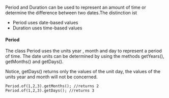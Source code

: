 Period and Duration can be used to represent an amount of time or determine the difference between two dates.The distinction ist
- Period uses date-based values
- Duration uses time-based values

#### Period
The class Period uses the units year , month and day to represent a period of time. The date units can be determined by using the methods getYears(), getMonths() and getDays().

Notice, getDays() returns only the values of the unit day, the values of the units year and month will not be concerned.

```
Period.of(1,2,3).getMonths(); //returns 2
Period.of(1,2,3).getDays(); //returns 3
```
